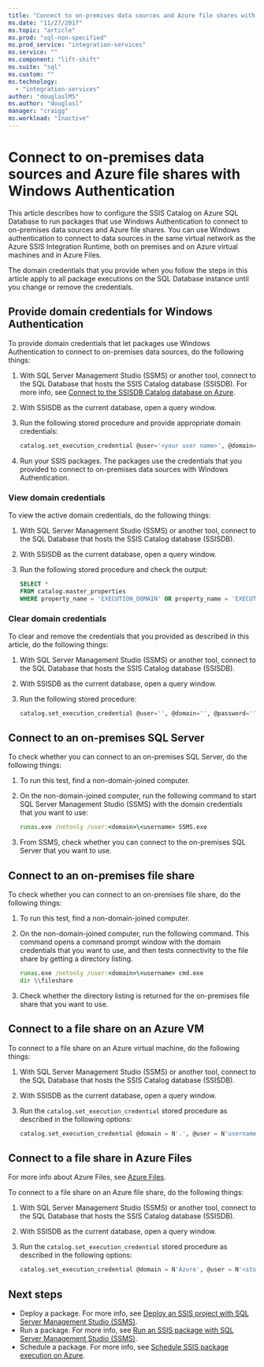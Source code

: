 ```yaml
---
title: "Connect to on-premises data sources and Azure file shares with Windows Authentication | Microsoft Docs"
ms.date: "11/27/2017"
ms.topic: "article"
ms.prod: "sql-non-specified"
ms.prod_service: "integration-services"
ms.service: ""
ms.component: "lift-shift"
ms.suite: "sql"
ms.custom: ""
ms.technology: 
  - "integration-services"
author: "douglaslMS"
ms.author: "douglasl"
manager: "craigg"
ms.workload: "Inactive"
---
```

# Connect to on-premises data sources and Azure file shares with Windows Authentication
This article describes how to configure the SSIS Catalog on Azure SQL Database to run packages that use Windows Authentication to connect to on-premises data sources and Azure file shares. You can use Windows authentication to connect to data sources in the same virtual network as the Azure SSIS Integration Runtime, both on premises and on Azure virtual machines and in Azure Files.

The domain credentials that you provide when you follow the steps in this article apply to all package executions on the SQL Database instance until you change or remove the credentials.

## Provide domain credentials for Windows Authentication
To provide domain credentials that let packages use Windows Authentication to connect to on-premises data sources, do the following things:

1.  With SQL Server Management Studio (SSMS) or another tool, connect to the SQL Database that hosts the SSIS Catalog database (SSISDB). For more info, see [Connect to the SSISDB Catalog database on Azure](ssis-azure-connect-to-catalog-database.md).

2.  With SSISDB as the current database, open a query window.

3.  Run the following stored procedure and provide appropriate domain credentials:

    ```sql
    catalog.set_execution_credential @user='<your user name>', @domain='<your domain name>', @password='<your password>'
    ```
4.  Run your SSIS packages. The packages use the credentials that you provided to connect to on-premises data sources with Windows Authentication.

### View domain credentials
To view the active domain credentials, do the following things:

1.  With SQL Server Management Studio (SSMS) or another tool, connect to the SQL Database that hosts the SSIS Catalog database (SSISDB).

2.  With SSISDB as the current database, open a query window.

3.  Run the following stored procedure and check the output:

    ```sql
    SELECT * 
    FROM catalog.master_properties
    WHERE property_name = 'EXECUTION_DOMAIN' OR property_name = 'EXECUTION_USER'
    ```

### Clear domain credentials
To clear and remove the credentials that you provided as described in this article, do the following things:

1.  With SQL Server Management Studio (SSMS) or another tool, connect to the SQL Database that hosts the SSIS Catalog database (SSISDB).

2.  With SSISDB as the current database, open a query window.

3.  Run the following stored procedure:

    ```sql
    catalog.set_execution_credential @user='', @domain='', @password=''
    ```

## Connect to an on-premises SQL Server
To check whether you can connect to an on-premises SQL Server, do the following things:

1.  To run this test, find a non-domain-joined computer.

2.  On the non-domain-joined computer, run the following command to start SQL Server Management Studio (SSMS) with the domain credentials that you want to use:

    ```cmd
    runas.exe /netonly /user:<domain>\<username> SSMS.exe
    ```

3.  From SSMS, check whether you can connect to the on-premises SQL Server that you want to use.

## Connect to an on-premises file share
To check whether you can connect to an on-premises file share, do the following things:

1.  To run this test, find a non-domain-joined computer.

2.  On the non-domain-joined computer, run the following command. This command opens a command prompt window with the domain credentials that you want to use, and then tests connectivity to the file share by getting a directory listing.

    ```cmd
    runas.exe /netonly /user:<domain>\<username> cmd.exe
    dir \\fileshare
    ```

3.  Check whether the directory listing is returned for the on-premises file share that you want to use.

## Connect to a file share on an Azure VM
To connect to a file share on an Azure virtual machine, do the following things:

1.  With SQL Server Management Studio (SSMS) or another tool, connect to the SQL Database that hosts the SSIS Catalog database (SSISDB).

2.  With SSISDB as the current database, open a query window.

3.  Run the `catalog.set_execution_credential` stored procedure as described in the following options:

    ```sql
    catalog.set_execution_credential @domain = N'.', @user = N'username of local account on Azure virtual machine', @password = N'password'
    ```

## Connect to a file share in Azure Files
For more info about Azure Files, see [Azure Files](https://azure.microsoft.com/services/storage/files/).

To connect to a file share on an Azure file share, do the following things:

1.  With SQL Server Management Studio (SSMS) or another tool, connect to the SQL Database that hosts the SSIS Catalog database (SSISDB).

2.  With SSISDB as the current database, open a query window.

3.  Run the `catalog.set_execution_credential` stored procedure as described in the following options:

    ```sql
    catalog.set_execution_credential @domain = N'Azure', @user = N'<storage-account-name>', @password = N'<storage-account-key>'
    ```

## Next steps
- Deploy a package. For more info, see [Deploy an SSIS project with SQL Server Management Studio (SSMS)](../ssis-quickstart-deploy-ssms.md).
- Run a package. For more info, see [Run an SSIS package with SQL Server Management Studio (SSMS)](../ssis-quickstart-run-ssms.md).
- Schedule a package. For more info, see [Schedule SSIS package execution on Azure](ssis-azure-schedule-packages.md).

